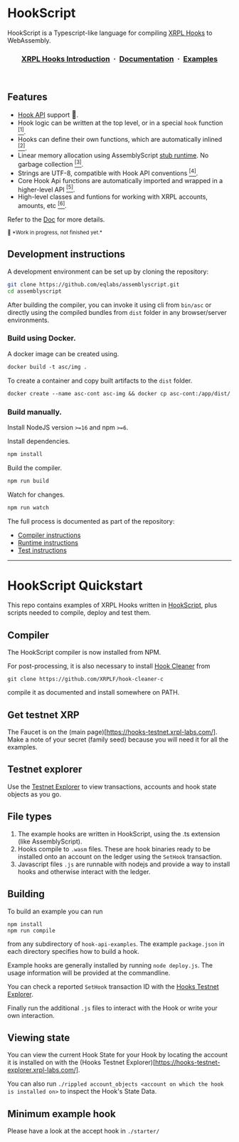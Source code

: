 # HookScript

HookScript is a Typescript-like language for compiling [XRPL Hooks](https://xrpl-hooks.readme.io/docs/introduction) to WebAssembly.

<h3 align="center">
  <a href="https://xrpl-hooks.readme.io/docs/introduction">XRPL Hooks Introduction</a> &nbsp;·&nbsp;
  <a href="./DOC.md">Documentation</a> &nbsp;·&nbsp;
  <a href="https://github.com/XRPL-Labs/hookscript">Examples</a>
</h3>
<br>

## Features

* <a href="https://xrpl-hooks.readme.io/reference/hook-api-conventions">Hook API</a> support <big>🚧</big>.
* Hook logic can be written at the top level, or in a special  `hook` function [<sup>[1]</sup>](./DOC.md#program-structure).
* Hooks can define their own functions, which are automatically inlined  [<sup>[2]</sup>](./DOC.md#automatic-inlining).
* Linear memory allocation using AssemblyScript <a href="https://www.assemblyscript.org/runtime.html#variants">stub runtime</a>. No garbage collection [<sup>[3]</sup>](./DOC.md#memory-allocation).
* Strings are UTF-8, compatible with Hook API conventions [<sup>[4]</sup>](./DOC.md#string).
* Core Hook Api functions are automatically imported and wrapped in a higher-level API [<sup>[5]</sup>](./spec.md#wrapped-imports).
* High-level classes and funtions for working with XRPL accounts, amounts, etc [<sup>[6]</sup>](./DOC.md#high-level-api).
  
Refer to the [Doc](./spec.md) for more details.

<small>
🚧  *Work in progress, not finished yet.*
</small>

## Development instructions

A development environment can be set up by cloning the repository:

```sh
git clone https://github.com/eqlabs/assemblyscript.git
cd assemblyscript
```

After building the compiler, you can invoke it using cli from `bin/asc` or directly using the compiled bundles from `dist` folder in any browser/server environments.
### Build using Docker.

A docker image can be created using.

```dockerfile
docker build -t asc/img .
```

To create a container and copy built artifacts to the `dist` folder.

```dockerfile
docker create --name asc-cont asc-img && docker cp asc-cont:/app/dist/ ./
```

### Build manually. 

Install NodeJS version `>=16` and npm `>=6`.

Install dependencies.
```sh
npm install
```

Build the compiler.

```sh
npm run build
```

Watch for changes.

```sh
npm run watch
```

The full process is documented as part of the repository:

* [Compiler instructions](./src)
* [Runtime instructions](./std/assembly/rt)
* [Test instructions](./tests)

---

# HookScript Quickstart

This repo contains examples of XRPL Hooks written in <a href="https://github.com/xrpl-labs/hookscript">HookScript</a>, plus scripts needed to compile, deploy and test them.

## Compiler
The HookScript compiler is now installed from NPM.

For post-processing, it is also necessary to install <a href="https://github.com/XRPLF/hook-cleaner-c">Hook Cleaner</a> from

	git clone https://github.com/XRPLF/hook-cleaner-c

compile it as documented and install somewhere on PATH.

## Get testnet XRP
The Faucet is on the (main page)[https://hooks-testnet.xrpl-labs.com/]. Make a note of your secret (family seed) because you will need it for all the examples.

## Testnet explorer
Use the [Testnet Explorer](https://hooks-testnet-explorer.xrpl-labs.com/) to view transactions, accounts and hook state objects as you go.

## File types
1. The example hooks are written in HookScript, using the .ts extension (like AssemblyScript).
2. Hooks compile to `.wasm` files. These are hook binaries ready to be installed onto an account on the ledger using
the `SetHook` transaction.
3. Javascript files `.js` are runnable with nodejs and provide a way to install hooks and otherwise interact with the ledger.

## Building
To build an example you can run

	npm install
	npm run compile

from any subdirectory of `hook-api-examples`. The example `package.json` in each directory specifies how to build a hook.

Example hooks are generally installed by running `node deploy.js`. The usage information will be provided at the commandline.

You can check a reported `SetHook` transaction ID with the [Hooks Testnet Explorer](https://hooks-testnet-explorer.xrpl-labs.com/).

Finally run the additional `.js` files to interact with the Hook or write your own interaction.

## Viewing state
You can view the current Hook State for your Hook by locating the account it is installed on with the (Hooks Testnet Explorer)[https://hooks-testnet-explorer.xrpl-labs.com/].

You can also run `./rippled account_objects <account on which the hook is installed on>` to inspect the Hook's State Data.

## Minimum example hook
Please have a look at the accept hook in `./starter/`
